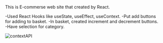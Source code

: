 This is E-commerse web site that created by React.

-Used React Hooks like useState, useEffect, useContext.
-Put add buttons for adding to basket.
-In basket, created increment and decrement buttons.
-Have selection for category.

![contextAPI](https://github.com/evliyademiray/E-commerse---Context/assets/139562305/f13b9f70-38ac-4fa2-8d28-757714376d82)
